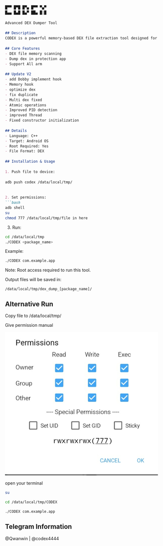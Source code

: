 ```markdown

█▀▀ █▀█ █▀▄ █▀▀ ▀▄▀
█▄▄ █▄█ █▄▀ ██▄ █░█

Advanced DEX Dumper Tool

## Description
CODEX is a powerful memory-based DEX file extraction tool designed for Android applications. It scans process memory to locate and dump DEX files from running applications.

## Core Features
- DEX file memory scanning
- Dump dex in protection app
- Support All arm

## Update V2
- add Dobby implement hook
- Memory hook
- optimize dex
- fix duplicate
- Multi dex fixed
- Atomic operations
- Improved PID detection
- improved Thread
- Fixed constructor initialization

## Details
- Language: C++
- Target: Android OS
- Root Required: Yes
- File Format: DEX

## Installation & Usage

1. Push file to device:

adb push codex /data/local/tmp/


2. Set permissions:
```bash
adb shell
su
chmod 777 /data/local/tmp/file in here 
```
3. Run:
```bash
cd /data/local/tmp
./CODEX <package_name>
```

Example:
```bash
./CODEX com.example.app
```

Note: Root access required to run this tool.

Output files will be saved in:
```
/data/local/tmp/dex_dump_[package_name]/
```
## Alternative Run

Copy file to /data/local/tmp/

Give permission manual

![Preview](screenshots/permission.jpg)

open your terminal 

```bash
su
```
```bash
cd /data/local/tmp/CODEX
```
```bash
./CODEX com.example.app
```
Telegram Information 
---
@Qwanwin | @codex4444
